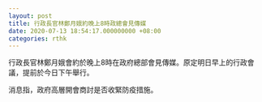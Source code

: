 ```yaml
---
layout: post
title: 行政長官林鄭月娥約晚上8時政總會見傳媒
date: 2020-07-13 18:54:17.000000000 +08:00
categories: rthk
---
```


行政長官林鄭月娥會約於晚上8時在政府總部會見傳媒。原定明日早上的行政會議，提前於今日下午舉行。

消息指，政府高層開會商討是否收緊防疫措施。
